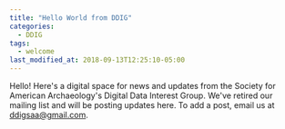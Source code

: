 ```yaml
---
title: "Hello World from DDIG"
categories:
  - DDIG
tags:
  - welcome
last_modified_at: 2018-09-13T12:25:10-05:00
---
```


Hello! Here's a digital space for news and updates from the Society for American Archaeology's Digital Data Interest Group. We've retired our mailing list and will be posting updates here. To add a post, email us at ddigsaa@gmail.com.
